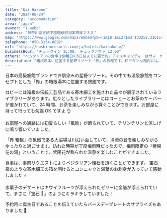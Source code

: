 ```yaml
---
title: "Kai Hakone"
date: "2024-06-24"
category: "accomodation"
area: "japan"
avator: "1.webp"
address: "神奈川県足柄下郡箱根町湯本茶屋２３０"
map: "https://www.google.com/maps/embed?pb=!1m18!1m12!1m3!1d3259.316114406241!2d139.0840236!3d35.223500099999995!2m3!1f0!2f0!3f0!3m2!1i1024!2i768!4f13.1!3m3!1m2!1s0x6019a301a1b2d0bd%3A0x9013092e9aa5def2!2z55WMIOeuseaguQ!5e0!3m2!1sja!2sjp!4v1719480332060!5m2!1sja!2sjp"
telephone: "050-3134-8092"
url: "https://hoshinoresorts.com/ja/hotels/kaihakone/"
businessHour: "チェックイン 15:00、　チェックアウト 12:00"
others: "ベジタリアンの食事は到着日の5日前までに要予約。アイスキャンディーはヴィーガンです。"
description: "箱根湯本に位置する星野リゾート「界」の旅館です。和モダンな館内には、季節を代表する花「紫陽花」や夏の風物詩「風鈴」などが飾られ、季節感を存分に味わえる空間が広がっています。"
---
```


日本の高級旅館ブランドでお馴染みの星野リゾート。その中でも温泉旅館をコンセプトとした「界」の箱根湯本に位置する旅館です。

ロビーには箱根の伝統工芸品である寄木細工を施された品々が展示されているライブラリーがあります。広々としたライブラリーにはコーヒーとお茶のサーバーが置かれていて、24 時間、お茶を楽しみながら寛ぐことができます。お部屋に持って行っても勿論 OK ですよ 👌

お部屋への通路には初夏らしい「風鈴」が飾られていて、チリンチリンと涼しげに鳴り響いていました。

「界 箱根」の象徴である大浴場は川沿い面していて、清流の音を楽しみながらゆったりと過ごせます。訪れた時期が丁度梅雨時だったので、梅雨限定の「紫陽花の湯」ということで、紫陽花が飾られた温泉を楽しむことができました。

食事は、事前リクエストによりベジタリアン懐石を頂くことができます。
宝石箱のような寄木細工の箱を開けるとコンニャクと湯葉のお刺身が入っていて感動しました ⭐️

水菓子のデザートはキウイフルーツが添えられたゼリーに金箔が添えられていて、まさに「宝石 💎」のようにキラキラしていました！

予約時に誕生日であることを伝えていたらバースデープレートのサプライズもありました 🎁
